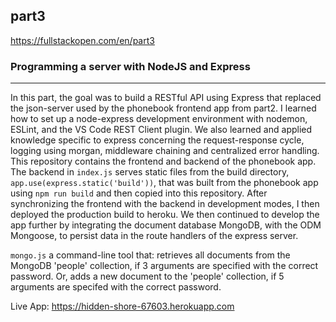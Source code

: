 ## part3
https://fullstackopen.com/en/part3

### Programming a server with NodeJS and Express
---
In this part, the goal was to build a RESTful API using Express that replaced the json-server used by the phonebook frontend app from part2. I learned how to set up a node-express development environment with nodemon, ESLint, and the VS Code REST Client plugin. We also learned and applied knowledge specific to express concerning the request-response cycle, logging using morgan, middleware chaining and centralized error handling. This repository contains the frontend and backend of the phonebook app. The backend in ```index.js``` serves static files from the build directory, ```app.use(express.static('build'))```, that was built from the phonebook app using ```npm run build``` and then copied into this repository. After synchronizing the frontend with the backend in development modes, I then deployed the production build to heroku. We then continued to develop the app further by integrating the document database MongoDB, with the ODM Mongoose, to persist data in the route handlers of the express server.

```mongo.js``` a command-line tool that: retrieves all documents from the MongoDB 'people' collection, if 3 arguments are specified with the correct password. Or, adds a new document to the 'people' collection, if 5 arguments are specifed with  the correct password.

Live App: https://hidden-shore-67603.herokuapp.com
